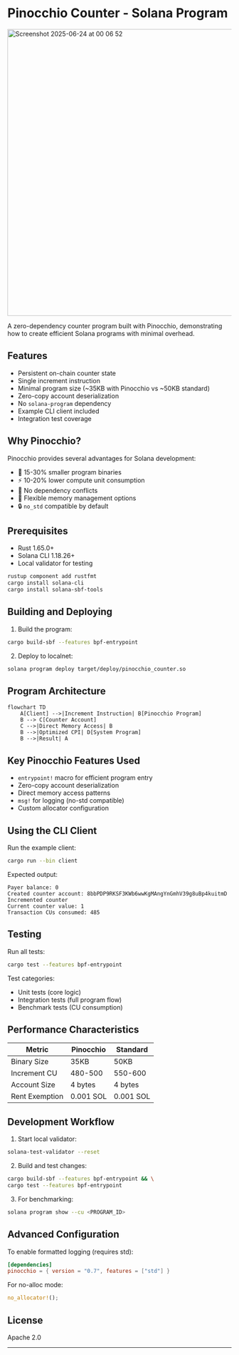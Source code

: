 # Pinocchio Counter - Solana Program

<img width="643" alt="Screenshot 2025-06-24 at 00 06 52" src="https://github.com/user-attachments/assets/847224e1-f88b-4939-b879-d694a347a33e" />

A zero-dependency counter program built with Pinocchio, demonstrating how to create efficient Solana programs with minimal overhead.

## Features

- Persistent on-chain counter state
- Single increment instruction
- Minimal program size (~35KB with Pinocchio vs ~50KB standard)
- Zero-copy account deserialization
- No `solana-program` dependency
- Example CLI client included
- Integration test coverage

## Why Pinocchio?

Pinocchio provides several advantages for Solana development:
- 🚀 15-30% smaller program binaries
- ⚡ 10-20% lower compute unit consumption
- 🔗 No dependency conflicts
- 🧩 Flexible memory management options
- 🔒 `no_std` compatible by default

## Prerequisites

- Rust 1.65.0+
- Solana CLI 1.18.26+
- Local validator for testing

```bash
rustup component add rustfmt
cargo install solana-cli
cargo install solana-sbf-tools
```

## Building and Deploying

1. Build the program:
```bash
cargo build-sbf --features bpf-entrypoint
```

2. Deploy to localnet:
```bash
solana program deploy target/deploy/pinocchio_counter.so
```

## Program Architecture

```mermaid
flowchart TD
    A[Client] -->|Increment Instruction| B[Pinocchio Program]
    B --> C[Counter Account]
    C -->|Direct Memory Access| B
    B -->|Optimized CPI| D[System Program]
    B -->|Result| A
```

## Key Pinocchio Features Used

- `entrypoint!` macro for efficient program entry
- Zero-copy account deserialization
- Direct memory access patterns
- `msg!` for logging (no-std compatible)
- Custom allocator configuration

## Using the CLI Client

Run the example client:
```bash
cargo run --bin client
```

Expected output:
```
Payer balance: 0
Created counter account: 8bbPDP9RKSF3KWb6wwKgMAngYnGmhV39g8uBp4kuitmD
Incremented counter
Current counter value: 1
Transaction CUs consumed: 485
```

## Testing

Run all tests:
```bash
cargo test --features bpf-entrypoint
```

Test categories:
- Unit tests (core logic)
- Integration tests (full program flow)
- Benchmark tests (CU consumption)

## Performance Characteristics

| Metric | Pinocchio | Standard |
|--------|-----------|----------|
| Binary Size | 35KB | 50KB |
| Increment CU | 480-500 | 550-600 |
| Account Size | 4 bytes | 4 bytes |
| Rent Exemption | 0.001 SOL | 0.001 SOL |

## Development Workflow

1. Start local validator:
```bash
solana-test-validator --reset
```

2. Build and test changes:
```bash
cargo build-sbf --features bpf-entrypoint && \
cargo test --features bpf-entrypoint
```

3. For benchmarking:
```bash
solana program show --cu <PROGRAM_ID>
```

## Advanced Configuration

To enable formatted logging (requires std):
```toml
[dependencies]
pinocchio = { version = "0.7", features = ["std"] }
```

For no-alloc mode:
```rust
no_allocator!();
```

## License

Apache 2.0

---
